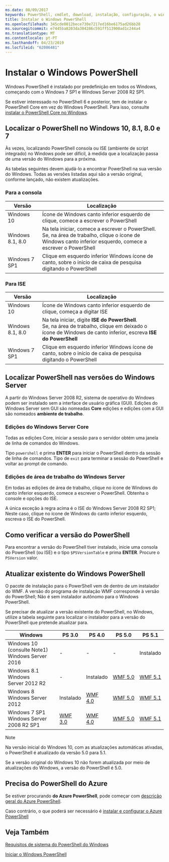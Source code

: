 ```yaml
---
ms.date: 08/09/2017
keywords: PowerShell, cmdlet, download, instalação, configuração, o windows 10, windows 8.1, windows 8.0, windows 7
title: Instalar o Windows PowerShell
ms.openlocfilehash: 345cde8012bece730e7217ed16be6175ad26bb28
ms.sourcegitcommit: e7445ba8203da304286c591ff513900ad1c244a4
ms.translationtype: MT
ms.contentlocale: pt-PT
ms.lasthandoff: 04/23/2019
ms.locfileid: "62086481"
---
```

# <a name="installing-windows-powershell"></a>Instalar o Windows PowerShell

Windows PowerShell é instalado por predefinição em todos os Windows, começando com o Windows 7 SP1 e Windows Server 2008 R2 SP1.

Se estiver interessado no PowerShell 6 e posterior, tem de instalar o PowerShell Core em vez do Windows PowerShell. Para isso, consulte [instalar o PowerShell Core no Windows](Installing-PowerShell-Core-on-Windows.md).

## <a name="finding-powershell-in-windows-10-81-80-and-7"></a>Localizar o PowerShell no Windows 10, 8.1, 8.0 e 7

Às vezes, localizando PowerShell consola ou ISE (ambiente de script integrado) no Windows pode ser difícil, à medida que a localização passa de uma versão do Windows para a próxima.

As tabelas seguintes devem ajudá-lo a encontrar PowerShell na sua versão do Windows.
Todas as versões listadas aqui são a versão original, conforme lançado, não existem atualizações.

### <a name="for-console"></a>Para a consola

Versão | Localização
-- | --
Windows 10 | Ícone de Windows canto inferior esquerdo de clique, comece a escrever o PowerShell
Windows 8.1, 8.0 | Na tela iniciar, comece a escrever o PowerShell.<br/>Se, na área de trabalho, clique o ícone de Windows canto inferior esquerdo, comece a escrever o PowerShell
Windows 7 SP1 | Clique em esquerdo inferior Windows ícone de canto, sobre o início de caixa de pesquisa digitando o PowerShell

### <a name="for-ise"></a>Para ISE

Versão | Localização
-- | --
Windows 10 | Ícone de Windows canto inferior esquerdo de clique, começa a digitar ISE
Windows 8.1, 8.0 | Na tela iniciar, digite **ISE do PowerShell**.<br/>Se, na área de trabalho, clique em deixado o ícone de Windows de canto inferior, escreva **ISE do PowerShell**
Windows 7 SP1 | Clique em esquerdo inferior Windows ícone de canto, sobre o início de caixa de pesquisa digitando o PowerShell

## <a name="finding-powershell-in-windows-server-versions"></a>Localizar PowerShell nas versões do Windows Server

A partir do Windows Server 2008 R2, sistema de operativo do Windows podem ser instalado sem a interface de usuário gráfica (GUI).
Edições do Windows Server sem GUI são nomeadas **Core** edições e edições com a GUI são nomeados **ambiente de trabalho**.

### <a name="windows-server-core-editions"></a>Edições do Windows Server Core

Todas as edições Core, iniciar a sessão para o servidor obtém uma janela de linha de comandos do Windows.

Tipo `powershell` e prima **ENTER** para iniciar o PowerShell dentro da sessão de linha de comandos.
Tipo de `exit` para terminar a sessão do PowerShell e voltar ao prompt de comando.

### <a name="windows-server-desktop-editions"></a>Edições de área de trabalho do Windows Server

Em todas as edições de área de trabalho, clique no ícone de Windows do canto inferior esquerdo, comece a escrever o PowerShell.
Obtenha o console e opções do ISE.

A única exceção à regra acima é o ISE do Windows Server 2008 R2 SP1; Neste caso, clique no ícone de Windows do canto inferior esquerdo, escreva o ISE do PowerShell.

## <a name="how-to-check-the-version-of-powershell"></a>Como verificar a versão do PowerShell

Para encontrar a versão do PowerShell tiver instalado, inicie uma consola do PowerShell (ou ISE) e o tipo `$PSVersionTable` e prima **ENTER**. Procure o `PSVersion` valor.

## <a name="upgrading-existing-windows-powershell"></a>Atualizar existente do Windows PowerShell

O pacote de instalação para o PowerShell vem de dentro de um instalador do WMF.
A versão do programa de instalação WMF corresponde à versão do PowerShell; Não é sem instalador autônomo para o Windows PowerShell.

Se precisar de atualizar a versão existente do PowerShell, no Windows, utilize a tabela seguinte para localizar o instalador para a versão do PowerShell que pretende atualizar para.

Windows | PS 3.0 | PS 4.0 | PS 5.0 | PS 5.1 |
--|--|--|--|--|
Windows 10 (consulte Note1)<br/>Windows Server 2016 | - | - | - | Instalado
Windows 8.1<br/>Windows Server 2012 R2 | - | Instalado | [WMF 5.0](https://www.microsoft.com/en-us/download/details.aspx?id=50395) | [WMF 5.1](https://www.microsoft.com/en-us/download/details.aspx?id=54616)
Windows 8<br/>Windows Server 2012 | Instalado | [WMF 4.0](https://www.microsoft.com/en-us/download/details.aspx?id=40855) | [WMF 5.0](https://www.microsoft.com/en-us/download/details.aspx?id=50395) | [WMF 5.1](https://www.microsoft.com/en-us/download/details.aspx?id=54616)
Windows 7 SP1<br/>Windows Server 2008 R2 SP1 | [WMF 3.0](https://www.microsoft.com/en-us/download/details.aspx?id=34595) | [WMF 4.0](https://www.microsoft.com/en-us/download/details.aspx?id=40855) | [WMF 5.0](https://www.microsoft.com/en-us/download/details.aspx?id=50395) | [WMF 5.1](https://www.microsoft.com/en-us/download/details.aspx?id=54616)

> [!NOTE]
>
> Na versão inicial do Windows 10, com as atualizações automáticas ativadas, o PowerShell é atualizado da versão 5.0 para 5.1.
>
> Se a versão original do Windows 10 não forem atualizada por meio de atualizações do Windows, a versão do PowerShell é 5.0.

## <a name="need-azure-powershell"></a>Precisa do PowerShell do Azure

Se estiver procurando **do Azure PowerShell**, pode começar com [descrição geral do Azure PowerShell](/powershell/azure/overview).

Caso contrário, o que poderá ser necessário é [instalar e configurar o Azure PowerShell](/powershell/azure/install-az-ps)

## <a name="see-also"></a>Veja Também

[Requisitos de sistema do PowerShell do Windows](Windows-PowerShell-System-Requirements.md)

[Iniciar o Windows PowerShell](../getting-started/Starting-Windows-PowerShell.md)
